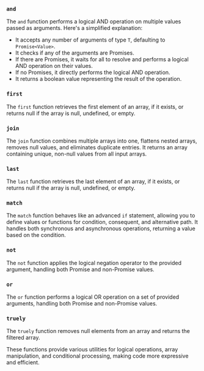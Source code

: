 ### `and`

The `and` function performs a logical AND operation on multiple values passed as arguments. Here's a simplified explanation: 
- It accepts any number of arguments of type `T`, defaulting to `Promise<Value>`.
- It checks if any of the arguments are Promises.
- If there are Promises, it waits for all to resolve and performs a logical AND operation on their values.
- If no Promises, it directly performs the logical AND operation.
- It returns a boolean value representing the result of the operation.

### `first`

The `first` function retrieves the first element of an array, if it exists, or returns null if the array is null, undefined, or empty.

### `join`

The `join` function combines multiple arrays into one, flattens nested arrays, removes null values, and eliminates duplicate entries. It returns an array containing unique, non-null values from all input arrays.

### `last`

The `last` function retrieves the last element of an array, if it exists, or returns null if the array is null, undefined, or empty.

### `match`

The `match` function behaves like an advanced `if` statement, allowing you to define values or functions for condition, consequent, and alternative path. It handles both synchronous and asynchronous operations, returning a value based on the condition.

### `not`

The `not` function applies the logical negation operator to the provided argument, handling both Promise and non-Promise values.

### `or`

The `or` function performs a logical OR operation on a set of provided arguments, handling both Promise and non-Promise values.

### `truely`

The `truely` function removes null elements from an array and returns the filtered array.

These functions provide various utilities for logical operations, array manipulation, and conditional processing, making code more expressive and efficient.
